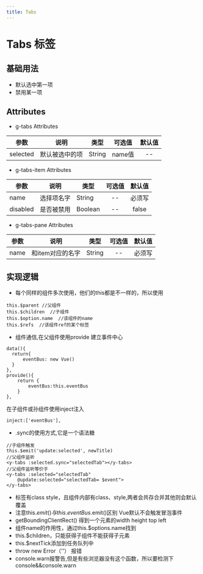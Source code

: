 ```yaml
---
title: Tabs
---
```


# Tabs 标签

## 基础用法

- 默认选中第一项
- 禁用某一项

<ClientOnly>
   <tabs-demo></tabs-demo>
</ClientOnly>

## Attributes

- g-tabs Attributes

| 参数 | 说明 | 类型 | 可选值 | 默认值 |
| ------- | ------ | ------ | :------: | :------: |
| selected | 默认被选中的项 | String | name值 | -- |

- g-tabs-item Attributes

| 参数 | 说明 | 类型 | 可选值 | 默认值 |
| ------- | ------ | ------ | :------: | :------: |
| name | 选择项名字 | String | -- | 必须写 |
| disabled | 是否被禁用 | Boolean | -- | false |

- g-tabs-pane Attributes

| 参数 | 说明 | 类型 | 可选值 | 默认值 |
| ------- | ------ | ------ | :------: | :------: |
| name | 和item对应的名字 | String | -- | 必须写 |

## 实现逻辑

- 每个同样的组件多次使用，他们的this都是不一样的，所以使用

```
this.$parent //父组件
this.$children  //子组件
this.$option.name  //该组件的name
this.$refs  //该组件ref的某个标签
```

- 组件通信,在父组件使用provide 建立事件中心

```
data(){
  return{
      eventBus: new Vue()
  }
},
provide(){
    return {
        eventBus:this.eventBus
    }
},
```

在子组件或孙组件使用inject注入

```
inject:['eventBus'],
```

- .sync的使用方式,它是一个语法糖

```
//子组件触发
this.$emit('update:selected', newTitle)
//父组件监听
<y-tabs :selected.sync="selectedTab"></y-tabs>
//父组件监听等价于
<y-tabs :selected="selectedTab"
    @update:selected="selectedTab= $event">
</y-tabs>
```

- 标签有class style，且组件内部有class、style,两者会共存合并其他则会默认覆盖
- 注意this.$emit()与this.eventBus.$emit()区别 Vue默认不会触发冒泡事件
- getBoundingClientRect() 得到一个元素的width height top left
- 组件name的作用性，通过this.$options.name找到
- this.$children，只能获得子组件不能获得子元素
- this.$nextTick添加到任务队列中
- throw new Error（''） 报错
- console.warn报警告,但是有些浏览器没有这个函数，所以要检测下console&&console.warn
